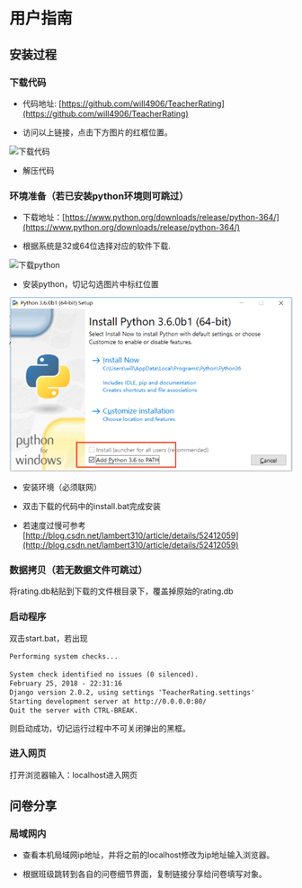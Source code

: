 # 用户指南

## 安装过程

### 下载代码

* 代码地址: [https://github.com/will4906/TeacherRating](https://github.com/will4906/TeacherRating)

* 访问以上链接，点击下方图片的红框位置。

![下载代码](images/download.png)

* 解压代码

### 环境准备（若已安装python环境则可跳过）

* 下载地址：[https://www.python.org/downloads/release/python-364/](https://www.python.org/downloads/release/python-364/)

* 根据系统是32或64位选择对应的软件下载.

![下载python](images/down_python.png)

* 安装python，切记勾选图片中标红位置

![安装python](images/python_install.png)

* 安装环境（必须联网）

* 双击下载的代码中的install.bat完成安装

* 若速度过慢可参考[http://blog.csdn.net/lambert310/article/details/52412059](http://blog.csdn.net/lambert310/article/details/52412059)

### 数据拷贝（若无数据文件可跳过）

将rating.db粘贴到下载的文件根目录下，覆盖掉原始的rating.db

### 启动程序

双击start.bat，若出现
```
Performing system checks...

System check identified no issues (0 silenced).
February 25, 2018 - 22:31:16
Django version 2.0.2, using settings 'TeacherRating.settings'
Starting development server at http://0.0.0.0:80/
Quit the server with CTRL-BREAK.
```
则启动成功，切记运行过程中不可关闭弹出的黑框。

### 进入网页

打开浏览器输入：localhost进入网页


## 问卷分享

### 局域网内

* 查看本机局域网ip地址，并将之前的localhost修改为ip地址输入浏览器。

* 根据班级跳转到各自的问卷细节界面，复制链接分享给问卷填写对象。
